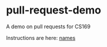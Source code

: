 pull-request-demo
=================

A demo on pull requests for CS169

Instructions are here: [names](names)
